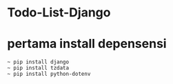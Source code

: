 # Todo-List-Django

pertama install depensensi
==========================
    ~ pip install django
    ~ pip install tzdata
    ~ pip install python-dotenv
